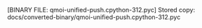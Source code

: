 [BINARY FILE: qmoi-unified-push.cpython-312.pyc]
Stored copy: docs/converted-binary/qmoi-unified-push.cpython-312.pyc
